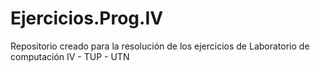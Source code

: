 # Ejercicios.Prog.IV
Repositorio creado para la resolución de los ejercicios de Laboratorio de computación IV - TUP - UTN
